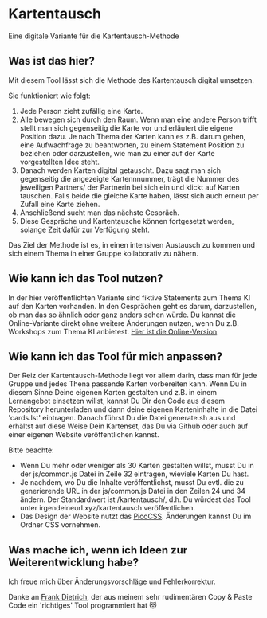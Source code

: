 # Kartentausch
Eine digitale Variante für die Kartentausch-Methode

## Was ist das hier?
Mit diesem Tool lässt sich die Methode des Kartentausch digital umsetzen. 

Sie funktioniert wie folgt:
1. Jede Person zieht zufällig eine Karte.
2. Alle bewegen sich durch den Raum. Wenn man eine andere Person trifft stellt man sich gegenseitig die Karte vor und erläutert die eigene Position dazu. Je nach Thema der Karten kann es z.B. darum gehen, eine Aufwachfrage zu beantworten, zu einem Statement Position zu beziehen oder darzustellen, wie man zu einer auf der Karte vorgestellten Idee steht.
3. Danach werden Karten digital getauscht. Dazu sagt man sich gegenseitig die angezeigte Kartennnummer, trägt die Nummer des jeweiligen Partners/ der Partnerin bei sich ein und klickt auf Karten tauschen. Falls beide die gleiche Karte haben, lässt sich auch erneut per Zufall eine Karte ziehen.
4. Anschließend sucht man das nächste Gespräch.
5. Diese Gespräche und Kartentausche können fortgesetzt werden, solange Zeit dafür zur Verfügung steht.

Das Ziel der Methode ist es, in einen intensiven Austausch zu kommen und sich einem Thema in einer Gruppe kollaborativ zu nähern.

## Wie kann ich das Tool nutzen?
In der hier veröffentlichten Variante sind fiktive Statements zum Thema KI auf den Karten vorhanden. In den Gesprächen geht es darum, darzustellen, ob man das so ähnlich oder ganz anders sehen würde. Du kannst die Online-Variante direkt ohne weitere Änderungen nutzen, wenn Du z.B. Workshops zum Thema KI anbietest. [Hier ist die Online-Version](https://ebildungslabor.github.io/kartentausch/)

## Wie kann ich das Tool für mich anpassen?
Der Reiz der Kartentausch-Methode liegt vor allem darin, dass man für jede Gruppe und jedes Thena passende Karten vorbereiten kann. Wenn Du in diesem Sinne Deine eigenen Karten gestalten und z.B. in einem Lernangebot einsetzen willst, kannst Du Dir den Code aus diesem Repository herunterladen und dann deine eigenen Karteninhalte in die Datei 'cards.lst' eintragen. Danach führst Du die Datei generate.sh aus und erhältst auf diese Weise Dein Kartenset, das Du via Github oder auch auf einer eigenen Website veröffentlichen kannst. 

Bitte beachte: 
* Wenn Du mehr oder weniger als 30 Karten gestalten willst, musst Du in der js/common.js Datei in Zeile 32 eintragen, wieviele Karten Du hast.
* Je nachdem, wo Du die Inhalte veröffentlichst, musst Du evtl. die zu generierende URL in der js/common.js Datei in den Zeilen 24 und 34 ändern. Der Standardwert ist /kartentausch/, d.h. Du würdest das Tool unter irgendeineurl.xyz/kartentausch veröffentlichen.
* Das Design der Website nutzt das [PicoCSS](https://picocss.com/). Änderungen kannst Du im Ordner CSS vornehmen.

## Was mache ich, wenn ich Ideen zur Weiterentwicklung habe?
Ich freue mich über Änderungsvorschläge und Fehlerkorrektur. 

Danke an [Frank Dietrich](https://github.com/SubOptimal), der aus meinem sehr rudimentären Copy & Paste Code ein 'richtiges' Tool programmiert hat 😻  


